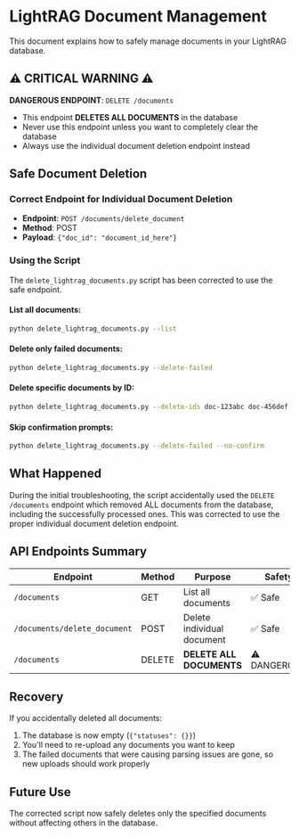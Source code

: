 # LightRAG Document Management

This document explains how to safely manage documents in your LightRAG database.

## ⚠️ CRITICAL WARNING ⚠️

**DANGEROUS ENDPOINT**: `DELETE /documents` 
- This endpoint **DELETES ALL DOCUMENTS** in the database
- Never use this endpoint unless you want to completely clear the database
- Always use the individual document deletion endpoint instead

## Safe Document Deletion

### Correct Endpoint for Individual Document Deletion
- **Endpoint**: `POST /documents/delete_document`
- **Method**: POST
- **Payload**: `{"doc_id": "document_id_here"}`

### Using the Script

The `delete_lightrag_documents.py` script has been corrected to use the safe endpoint.

#### List all documents:
```bash
python delete_lightrag_documents.py --list
```

#### Delete only failed documents:
```bash
python delete_lightrag_documents.py --delete-failed
```

#### Delete specific documents by ID:
```bash
python delete_lightrag_documents.py --delete-ids doc-123abc doc-456def
```

#### Skip confirmation prompts:
```bash
python delete_lightrag_documents.py --delete-failed --no-confirm
```

## What Happened

During the initial troubleshooting, the script accidentally used the `DELETE /documents` endpoint which removed ALL documents from the database, including the successfully processed ones. This was corrected to use the proper individual document deletion endpoint.

## API Endpoints Summary

| Endpoint | Method | Purpose | Safety |
|----------|--------|---------|--------|
| `/documents` | GET | List all documents | ✅ Safe |
| `/documents/delete_document` | POST | Delete individual document | ✅ Safe |
| `/documents` | DELETE | **DELETE ALL DOCUMENTS** | ⚠️ DANGEROUS |

## Recovery

If you accidentally deleted all documents:
1. The database is now empty (`{"statuses": {}}`)
2. You'll need to re-upload any documents you want to keep
3. The failed documents that were causing parsing issues are gone, so new uploads should work properly

## Future Use

The corrected script now safely deletes only the specified documents without affecting others in the database.
